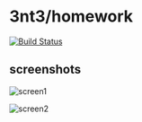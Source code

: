 # 3nt3/homework

[![Build Status](https://ci.teich.3nt3.de/api/badges/3nt3/homework/status.svg)](https://ci.teich.3nt3.de/3nt3/homework)

## screenshots

![screen1](https://imgur.com/download/yvUu49U/)

![screen2](https://imgur.com/download/jtntdub/)
